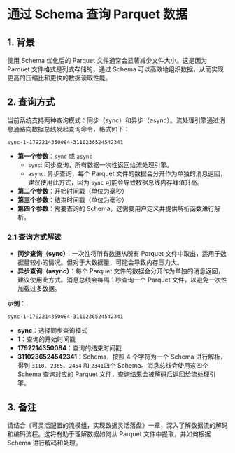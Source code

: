 # 通过 Schema 查询 Parquet 数据

## 1. 背景

使用 Schema 优化后的 Parquet 文件通常会显著减少文件大小。这是因为 Parquet 文件格式是列式存储的，通过 Schema 可以高效地组织数据，从而实现更高的压缩比和更快的数据读取性能。

## 2. 查询方式

当前系统支持两种查询模式：同步（sync）和异步（async）。流处理引擎通过消息通路向数据总线发起查询命令，格式如下：

```
sync-1-1792214350084-3110236524542341
```

- **第一个参数**：`sync` 或 `async`
	- `sync`: 同步查询，所有数据一次性返回给流处理引擎。
	- `async`: 异步查询，每个 Parquet 文件的数据会分开作为单独的消息返回，建议使用此方式，因为 `sync` 可能会导致数据总线内存峰值升高。
- **第二个参数**：开始时间戳（单位为毫秒）
- **第三个参数**：结束时间戳（单位为毫秒）
- **第四个参数**：需要查询的 Schema，这需要用户定义并提供解析函数进行解析。

### 2.1 查询方式解读

- **同步查询（sync）**：一次性将所有数据从所有 Parquet 文件中取出，适用于数据量较小的情况。但对于大数据量，可能会导致内存压力大。
- **异步查询（async）**：每个 Parquet 文件的数据会分开作为单独的消息返回，建议使用此方式。消息总线会每隔 1 秒查询一个 Parquet 文件，以避免一次性加载过多数据。

**示例**：

```
sync-1-1792214350084-3110236524542341
```

- **sync**：选择同步查询模式
- **1**：查询的开始时间戳
- **1792214350084**：查询的结束时间戳
- **3110236524542341**：Schema，按照 4 个字符为一个 Schema 进行解析，得到 `3110`、`2365`、`2454` 和 `2341`四个 Schema。消息总线会使用这四个 Schema 查询对应的 Parquet 文件，查询结果会被解码后返回给流处理引擎。

## 3. 备注

请结合《可灵活配置的流模组，实现数据灵活落盘》一章，深入了解数据流的解码和编码流程。这将有助于理解数据如何从 Parquet 文件中提取，并如何根据 Schema 进行解码和处理。

